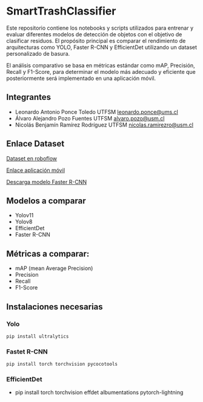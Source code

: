 # SmartTrashClassifier

Este repositorio contiene los notebooks y scripts utilizados para entrenar y evaluar diferentes modelos de detección de objetos con el objetivo de clasificar residuos. El propósito principal es comparar el rendimiento de arquitecturas como YOLO, Faster R-CNN y EfficientDet utilizando un dataset personalizado de basura.

El análisis comparativo se basa en métricas estándar como mAP, Precisión, Recall y F1-Score, para determinar el modelo más adecuado y eficiente que posteriormente será implementado en una aplicación móvil.

## Integrantes
- Leonardo Antonio Ponce Toledo         UTFSM   leonardo.ponce@ums.cl
- Álvaro Alejandro Pozo Fuentes         UTFSM   alvaro.pozo@usm.cl
- Nicolás Benjamín Ramírez Rodríguez    UTFSM   nicolas.ramirezro@usm.cl

## Enlace Dataset

[Dataset en roboflow](https://universe.roboflow.com/proyectos-qu6sq/clasificacion-de-resuidos)

[Enlace aplicación móvil](https://github.com/D4rkingPoint/SmartTrashClassifier_App/tree/main)

[Descarga modelo Faster R-CNN](https://usmcl-my.sharepoint.com/:u:/g/personal/alvaro_pozo_usm_cl/EZZWsHFNeANNh-sCNP6FvIUBcjpVptJkfNZrcRCHIBJshA?e=Nwa1Qe)

## Modelos a comparar

- Yolov11
- Yolov8
- EfficientDet
- Faster R-CNN

## Métricas a comparar:

- mAP (mean Average Precision)
- Precision
- Recall
- F1-Score

## Instalaciones necesarias

### Yolo

```
pip install ultralytics
```

### Fastet R-CNN

```
pip install torch torchvision pycocotools
```

### EfficientDet

- pip install torch torchvision effdet albumentations pytorch-lightning